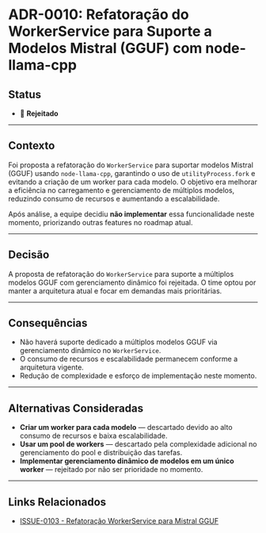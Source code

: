 # ADR-0010: Refatoração do WorkerService para Suporte a Modelos Mistral (GGUF) com node-llama-cpp

## Status

- 🔴 **Rejeitado**

---

## Contexto

Foi proposta a refatoração do `WorkerService` para suportar modelos Mistral (GGUF) usando `node-llama-cpp`, garantindo o uso de `utilityProcess.fork` e evitando a criação de um worker para cada modelo. O objetivo era melhorar a eficiência no carregamento e gerenciamento de múltiplos modelos, reduzindo consumo de recursos e aumentando a escalabilidade.

Após análise, a equipe decidiu **não implementar** essa funcionalidade neste momento, priorizando outras features no roadmap atual.

---

## Decisão

A proposta de refatoração do `WorkerService` para suporte a múltiplos modelos GGUF com gerenciamento dinâmico foi rejeitada. O time optou por manter a arquitetura atual e focar em demandas mais prioritárias.

---

## Consequências

- Não haverá suporte dedicado a múltiplos modelos GGUF via gerenciamento dinâmico no `WorkerService`.
- O consumo de recursos e escalabilidade permanecem conforme a arquitetura vigente.
- Redução de complexidade e esforço de implementação neste momento.

---

## Alternativas Consideradas

- **Criar um worker para cada modelo** — descartado devido ao alto consumo de recursos e baixa escalabilidade.
- **Usar um pool de workers** — descartado pela complexidade adicional no gerenciamento do pool e distribuição das tarefas.
- **Implementar gerenciamento dinâmico de modelos em um único worker** — rejeitado por não ser prioridade no momento.

---

## Links Relacionados

- [ISSUE-0103 - Refatoração WorkerService para Mistral GGUF](../../issues/completed/improvement/ISSUE-0103-Refatorar-WorkerService-Mistral-GGUF/README.md)